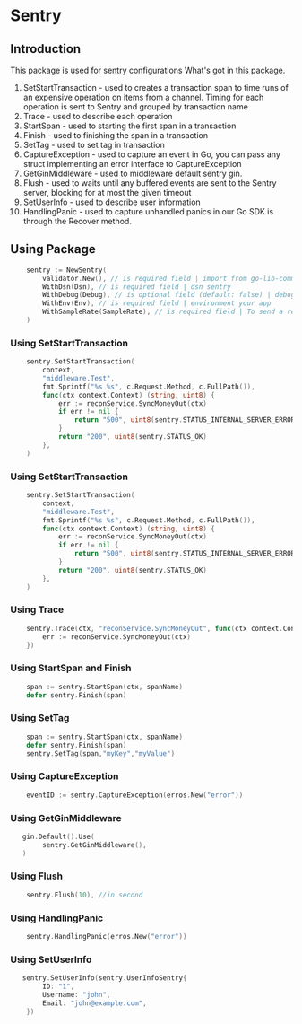 # Sentry

## Introduction
This package is used for sentry configurations 
What's got in this package.
1. SetStartTransaction - used to creates a transaction span to time runs of an expensive operation on items from a channel. Timing for each operation is sent to Sentry and grouped by transaction name
2. Trace - used to describe each operation
3. StartSpan - used to starting the first span in a transaction
4. Finish - used to finishing the span in a transaction
5. SetTag - used to set tag in transaction
6. CaptureException - used to capture an event in Go, you can pass any struct implementing an error interface to CaptureException
7. GetGinMiddleware - used to middleware default sentry gin.
8. Flush - used to waits until any buffered events are sent to the Sentry server, blocking for at most the given timeout
9. SetUserInfo - used to describe user information
10. HandlingPanic - used to capture unhandled panics in our Go SDK is through the Recover method.

## Using Package
```go
    sentry := NewSentry(
        validator.New(), // is required field | import from go-lib-common/validator
        WithDsn(Dsn), // is required field | dsn sentry
        WithDebug(Debug), // is optional field (default: false) | debug sentry
        WithEnv(Env), // is required field | environment your app
        WithSampleRate(SampleRate), // is required field | To send a representative sample of your errors to Sentry, set the SampleRate option in your SDK configuration to a number between 0 (0% of errors sent) and 1 (100% of errors sent)
    )
```

### Using SetStartTransaction

```go
    sentry.SetStartTransaction(
        context,
        "middleware.Test",
        fmt.Sprintf("%s %s", c.Request.Method, c.FullPath()),
        func(ctx context.Context) (string, uint8) {
            err := reconService.SyncMoneyOut(ctx)
            if err != nil {
                return "500", uint8(sentry.STATUS_INTERNAL_SERVER_ERROR)
            }
            return "200", uint8(sentry.STATUS_OK)
        },
    )
```

### Using SetStartTransaction
```go
    sentry.SetStartTransaction(
        context,
        "middleware.Test",
        fmt.Sprintf("%s %s", c.Request.Method, c.FullPath()),
        func(ctx context.Context) (string, uint8) {
            err := reconService.SyncMoneyOut(ctx)
            if err != nil {
                return "500", uint8(sentry.STATUS_INTERNAL_SERVER_ERROR)
            }
            return "200", uint8(sentry.STATUS_OK)
        },
    )
```

### Using Trace
```go
    sentry.Trace(ctx, "reconService.SyncMoneyOut", func(ctx context.Context) {
		err := reconService.SyncMoneyOut(ctx)
	})
```

### Using StartSpan and Finish
```go
    span := sentry.StartSpan(ctx, spanName)
	defer sentry.Finish(span)
```

### Using SetTag
```go
    span := sentry.StartSpan(ctx, spanName)
	defer sentry.Finish(span)
    sentry.SetTag(span,"myKey","myValue")
```

### Using CaptureException
```go
    eventID := sentry.CaptureException(erros.New("error"))
```

### Using GetGinMiddleware
```go
   gin.Default().Use(
        sentry.GetGinMiddleware(),
   )
```

### Using Flush
```go
    sentry.Flush(10), //in second
```

### Using HandlingPanic
```go
    sentry.HandlingPanic(erros.New("error"))
```

### Using SetUserInfo
```go
   sentry.SetUserInfo(sentry.UserInfoSentry{
        ID: "1",
        Username: "john",
        Email: "john@example.com",
    })
```
